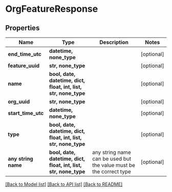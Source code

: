 # OrgFeatureResponse


## Properties
Name | Type | Description | Notes
------------ | ------------- | ------------- | -------------
**end_time_utc** | **datetime, none_type** |  | [optional] 
**feature_uuid** | **str, none_type** |  | [optional] 
**name** | **bool, date, datetime, dict, float, int, list, str, none_type** |  | [optional] 
**org_uuid** | **str, none_type** |  | [optional] 
**start_time_utc** | **datetime, none_type** |  | [optional] 
**type** | **bool, date, datetime, dict, float, int, list, str, none_type** |  | [optional] 
**any string name** | **bool, date, datetime, dict, float, int, list, str, none_type** | any string name can be used but the value must be the correct type | [optional]

[[Back to Model list]](../README.md#documentation-for-models) [[Back to API list]](../README.md#documentation-for-api-endpoints) [[Back to README]](../README.md)


